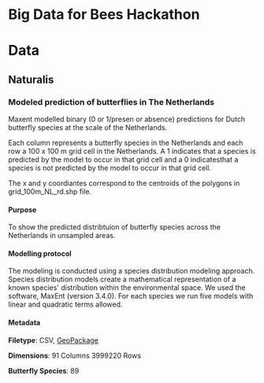# Big Data for Bees Hackathon



# Data

## Naturalis

### Modeled prediction of butterflies in The Netherlands

Maxent modelled binary (0 or 1/presen or absence) predictions for Dutch butterfly species at the scale of the Netherlands. 

Each column represents a butterfly species in the Netherlands and each row a 100 x 100 m grid cell in the Netherlands. A 1 indicates
that a species is predicted by the model to occur in that grid cell and a 0 indicatesthat a species is not predicted by the model to 
occur in that grid cell. 

The x and y coordiantes correspond to the centroids of the polygons in grid_100m_NL_rd.shp file.

#### Purpose
To show the predicted distribtuion of butterfly species across the Netherlands in unsampled areas.

#### Modelling protocol

The modeling is conducted using a species distribution modeling approach. Species distribution models create 
a mathematical representation of a known species' distribution within the environmental space. We used the software,  MaxEnt (version 3.4.0).
For each species we run five models with linear and quadratic terms allowed.

#### Metadata

**Filetype**: CSV, [GeoPackage](https://www.geopackage.org)

**Dimensions**: 91 Columns 3999220 Rows

**Butterfly Species**: 89  